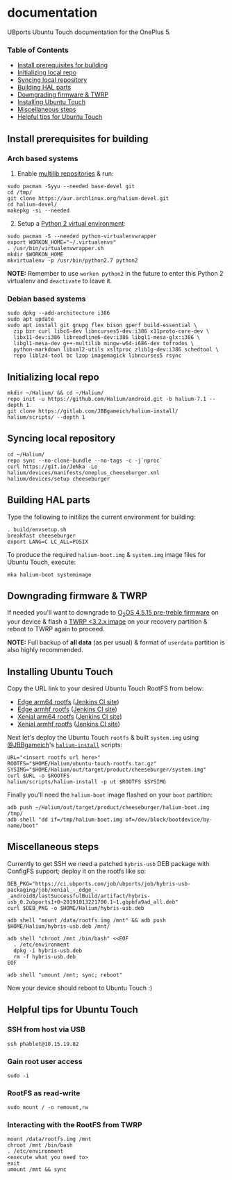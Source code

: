 # documentation
UBports Ubuntu Touch documentation for the OnePlus 5.

### Table of Contents
* [Install prerequisites for building](#install-prerequisites-for-building)
* [Initializing local repo](#initializing-local-repo)
* [Syncing local repository](#syncing-local-repository)
* [Building HAL parts](#building-hal-parts)
* [Downgrading firmware & TWRP](#downgrading-firmware-twrp)
* [Installing Ubuntu Touch](#installing-ubuntu-touch)
* [Miscellaneous steps](#miscellaneous-steps)
* [Helpful tips for Ubuntu Touch](#helpful-tips-for-ubuntu-touch)

## Install prerequisites for building

### Arch based systems
1. Enable [multilib repositories](https://wiki.archlinux.org/index.php/Official_repositories#multilib) & run:
```
sudo pacman -Syyu --needed base-devel git
cd /tmp/
git clone https://aur.archlinux.org/halium-devel.git
cd halium-devel/
makepkg -si --needed
```
2. Setup a [Python 2 virtual environment](https://wiki.archlinux.org/index.php/Python/Virtual_environment#virtualenvwrapper):
```
sudo pacman -S --needed python-virtualenvwrapper
export WORKON_HOME="~/.virtualenvs"
. /usr/bin/virtualenvwrapper.sh
mkdir $WORKON_HOME
mkvirtualenv -p /usr/bin/python2.7 python2
```
**NOTE:** Remember to use `workon python2` in the future to enter this Python 2 virtualenv and `deactivate` to leave it.

### Debian based systems
```
sudo dpkg --add-architecture i386
sudo apt update
sudo apt install git gnupg flex bison gperf build-essential \
  zip bzr curl libc6-dev libncurses5-dev:i386 x11proto-core-dev \
  libx11-dev:i386 libreadline6-dev:i386 libgl1-mesa-glx:i386 \
  libgl1-mesa-dev g++-multilib mingw-w64-i686-dev tofrodos \
  python-markdown libxml2-utils xsltproc zlib1g-dev:i386 schedtool \
  repo liblz4-tool bc lzop imagemagick libncurses5 rsync
```

## Initializing local repo
```
mkdir ~/Halium/ && cd ~/Halium/
repo init -u https://github.com/Halium/android.git -b halium-7.1 --depth 1
git clone https://gitlab.com/JBBgameich/halium-install/ halium/scripts/ --depth 1
```

## Syncing local repository
```
cd ~/Halium/
repo sync --no-clone-bundle --no-tags -c -j`nproc`
curl https://git.io/JeNka -Lo halium/devices/manifests/oneplus_cheeseburger.xml
halium/devices/setup cheeseburger
```

## Building HAL parts
Type the following to initilize the current environment for building:
```
. build/envsetup.sh
breakfast cheeseburger
export LANG=C LC_ALL=POSIX
```
To produce the required `halium-boot.img` & `system.img` image files for Ubuntu Touch, execute:
```
mka halium-boot systemimage
```

## Downgrading firmware & TWRP<a name="downgrading-firmware-twrp"></a>
If needed you'll want to downgrade to [O<sub>2</sub>OS 4.5.15 pre-treble firmware](http://download940.mediafire.com/eqz30j0gbc0g/df2wbe8ix0xfiw9/OnePlus+5+OxygenOS+4.5.15+Firmware+%2B+Radio.zip) on your device & flash a [TWRP <3.2.x image](https://forum.xda-developers.com/devdb/project/dl/?id=27442) on your recovery partition & reboot to TWRP again to proceed.

**NOTE:** Full backup of **all data** (as per usual) & format of `userdata` partition is also highly recommended.

## Installing Ubuntu Touch
Copy the URL link to your desired Ubuntu Touch RootFS from below:
* [Edge arm64 rootfs](https://ci.ubports.com/job/xenial-hybris-edge-rootfs-arm64/lastSuccessfulBuild/artifact/out/ubuntu-touch-hybris-xenial-edge-arm64-rootfs.tar.gz) ([Jenkins CI site](https://ci.ubports.com/job/xenial-hybris-edge-rootfs-arm64/))
* [Edge armhf rootfs](https://ci.ubports.com/job/xenial-hybris-edge-rootfs-armhf/lastSuccessfulBuild/artifact/out/ubuntu-touch-hybris-xenial-edge-armhf-rootfs.tar.gz) ([Jenkins CI site](https://ci.ubports.com/job/xenial-hybris-edge-rootfs-armhf/))
* [Xenial arm64 rootfs](https://ci.ubports.com/job/xenial-rootfs-arm64/lastSuccessfulBuild/artifact/out/ubports-touch.rootfs-xenial-arm64.tar.gz) ([Jenkins CI site](https://ci.ubports.com/job/xenial-rootfs-arm64/))
* [Xenial armhf rootfs](https://ci.ubports.com/job/xenial-rootfs-armhf/lastSuccessfulBuild/artifact/out/ubports-touch.rootfs-xenial-armhf.tar.gz) ([Jenkins CI site](https://ci.ubports.com/job/xenial-rootfs-armhf/))

Next let's deploy the Ubuntu Touch `rootfs` & built `system.img` using [@JBBgameich](https://gitlab.com/JBBgameich)'s [`halium-install`](https://gitlab.com/JBBgameich/halium-install) scripts:
```
URL="<insert rootfs url here>"
ROOTFS="$HOME/Halium/ubuntu-touch-rootfs.tar.gz"
SYSIMG="$HOME/Halium/out/target/product/cheeseburger/system.img"
curl $URL -o $ROOTFS
halium/scripts/halium-install -p ut $ROOTFS $SYSIMG
```
Finally you'll need the `halium-boot` image flashed on your `boot` partition:
```
adb push ~/Halium/out/target/product/cheeseburger/halium-boot.img /tmp/
adb shell "dd if=/tmp/halium-boot.img of=/dev/block/bootdevice/by-name/boot"
```

## Miscellaneous steps
Currently to get SSH we need a patched `hybris-usb` DEB package with ConfigFS support; deploy it on the rootfs like so:
```
DEB_PKG="https://ci.ubports.com/job/ubports/job/hybris-usb-packaging/job/xenial_-_edge_-_android8/lastSuccessfulBuild/artifact/hybris-usb_0.2ubports1+0~20191013221700.1~1.gbpbfa9ad_all.deb"
curl $DEB_PKG -o $HOME/Halium/hybris-usb.deb

adb shell "mount /data/rootfs.img /mnt" && adb push $HOME/Halium/hybris-usb.deb /mnt/

adb shell "chroot /mnt /bin/bash" <<EOF
  . /etc/environment
  dpkg -i hybris-usb.deb
  rm -f hybris-usb.deb
EOF

adb shell "umount /mnt; sync; reboot"
```
Now your device should reboot to Ubuntu Touch :)

## Helpful tips for Ubuntu Touch

### SSH from host via USB
```
ssh phablet@10.15.19.82
```

### Gain root user access
```
sudo -i
```

### RootFS as read-write
```
sudo mount / -o remount,rw
```

### Interacting with the RootFS from TWRP
```
mount /data/rootfs.img /mnt
chroot /mnt /bin/bash
. /etc/environment
<execute what you need to>
exit
umount /mnt && sync
```
